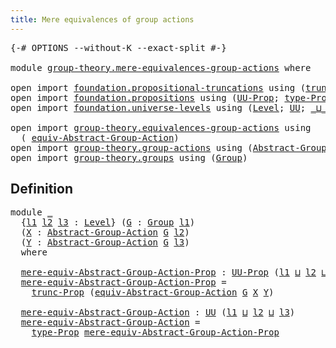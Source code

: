 ```yaml
---
title: Mere equivalences of group actions
---
```


<pre class="Agda"><a id="60" class="Symbol">{-#</a> <a id="64" class="Keyword">OPTIONS</a> <a id="72" class="Pragma">--without-K</a> <a id="84" class="Pragma">--exact-split</a> <a id="98" class="Symbol">#-}</a>

<a id="103" class="Keyword">module</a> <a id="110" href="group-theory.mere-equivalences-group-actions.html" class="Module">group-theory.mere-equivalences-group-actions</a> <a id="155" class="Keyword">where</a>

<a id="162" class="Keyword">open</a> <a id="167" class="Keyword">import</a> <a id="174" href="foundation.propositional-truncations.html" class="Module">foundation.propositional-truncations</a> <a id="211" class="Keyword">using</a> <a id="217" class="Symbol">(</a><a id="218" href="foundation.propositional-truncations.html#2707" class="Function">trunc-Prop</a><a id="228" class="Symbol">)</a>
<a id="230" class="Keyword">open</a> <a id="235" class="Keyword">import</a> <a id="242" href="foundation.propositions.html" class="Module">foundation.propositions</a> <a id="266" class="Keyword">using</a> <a id="272" class="Symbol">(</a><a id="273" href="foundation-core.propositions.html#1393" class="Function">UU-Prop</a><a id="280" class="Symbol">;</a> <a id="282" href="foundation-core.propositions.html#1495" class="Function">type-Prop</a><a id="291" class="Symbol">)</a>
<a id="293" class="Keyword">open</a> <a id="298" class="Keyword">import</a> <a id="305" href="foundation.universe-levels.html" class="Module">foundation.universe-levels</a> <a id="332" class="Keyword">using</a> <a id="338" class="Symbol">(</a><a id="339" href="Agda.Primitive.html#597" class="Postulate">Level</a><a id="344" class="Symbol">;</a> <a id="346" href="foundation-core.universe-levels.html#235" class="Primitive">UU</a><a id="348" class="Symbol">;</a> <a id="350" href="Agda.Primitive.html#810" class="Primitive Operator">_⊔_</a><a id="353" class="Symbol">)</a>

<a id="356" class="Keyword">open</a> <a id="361" class="Keyword">import</a> <a id="368" href="group-theory.equivalences-group-actions.html" class="Module">group-theory.equivalences-group-actions</a> <a id="408" class="Keyword">using</a>
  <a id="416" class="Symbol">(</a> <a id="418" href="group-theory.equivalences-group-actions.html#2536" class="Function">equiv-Abstract-Group-Action</a><a id="445" class="Symbol">)</a>
<a id="447" class="Keyword">open</a> <a id="452" class="Keyword">import</a> <a id="459" href="group-theory.group-actions.html" class="Module">group-theory.group-actions</a> <a id="486" class="Keyword">using</a> <a id="492" class="Symbol">(</a><a id="493" href="group-theory.group-actions.html#1205" class="Function">Abstract-Group-Action</a><a id="514" class="Symbol">)</a>
<a id="516" class="Keyword">open</a> <a id="521" class="Keyword">import</a> <a id="528" href="group-theory.groups.html" class="Module">group-theory.groups</a> <a id="548" class="Keyword">using</a> <a id="554" class="Symbol">(</a><a id="555" href="group-theory.groups.html#2481" class="Function">Group</a><a id="560" class="Symbol">)</a>
</pre>
## Definition

<pre class="Agda"><a id="590" class="Keyword">module</a> <a id="597" href="group-theory.mere-equivalences-group-actions.html#597" class="Module">_</a>
  <a id="601" class="Symbol">{</a><a id="602" href="group-theory.mere-equivalences-group-actions.html#602" class="Bound">l1</a> <a id="605" href="group-theory.mere-equivalences-group-actions.html#605" class="Bound">l2</a> <a id="608" href="group-theory.mere-equivalences-group-actions.html#608" class="Bound">l3</a> <a id="611" class="Symbol">:</a> <a id="613" href="Agda.Primitive.html#597" class="Postulate">Level</a><a id="618" class="Symbol">}</a> <a id="620" class="Symbol">(</a><a id="621" href="group-theory.mere-equivalences-group-actions.html#621" class="Bound">G</a> <a id="623" class="Symbol">:</a> <a id="625" href="group-theory.groups.html#2481" class="Function">Group</a> <a id="631" href="group-theory.mere-equivalences-group-actions.html#602" class="Bound">l1</a><a id="633" class="Symbol">)</a>
  <a id="637" class="Symbol">(</a><a id="638" href="group-theory.mere-equivalences-group-actions.html#638" class="Bound">X</a> <a id="640" class="Symbol">:</a> <a id="642" href="group-theory.group-actions.html#1205" class="Function">Abstract-Group-Action</a> <a id="664" href="group-theory.mere-equivalences-group-actions.html#621" class="Bound">G</a> <a id="666" href="group-theory.mere-equivalences-group-actions.html#605" class="Bound">l2</a><a id="668" class="Symbol">)</a>
  <a id="672" class="Symbol">(</a><a id="673" href="group-theory.mere-equivalences-group-actions.html#673" class="Bound">Y</a> <a id="675" class="Symbol">:</a> <a id="677" href="group-theory.group-actions.html#1205" class="Function">Abstract-Group-Action</a> <a id="699" href="group-theory.mere-equivalences-group-actions.html#621" class="Bound">G</a> <a id="701" href="group-theory.mere-equivalences-group-actions.html#608" class="Bound">l3</a><a id="703" class="Symbol">)</a>
  <a id="707" class="Keyword">where</a>

  <a id="716" href="group-theory.mere-equivalences-group-actions.html#716" class="Function">mere-equiv-Abstract-Group-Action-Prop</a> <a id="754" class="Symbol">:</a> <a id="756" href="foundation-core.propositions.html#1393" class="Function">UU-Prop</a> <a id="764" class="Symbol">(</a><a id="765" href="group-theory.mere-equivalences-group-actions.html#602" class="Bound">l1</a> <a id="768" href="Agda.Primitive.html#810" class="Primitive Operator">⊔</a> <a id="770" href="group-theory.mere-equivalences-group-actions.html#605" class="Bound">l2</a> <a id="773" href="Agda.Primitive.html#810" class="Primitive Operator">⊔</a> <a id="775" href="group-theory.mere-equivalences-group-actions.html#608" class="Bound">l3</a><a id="777" class="Symbol">)</a>
  <a id="781" href="group-theory.mere-equivalences-group-actions.html#716" class="Function">mere-equiv-Abstract-Group-Action-Prop</a> <a id="819" class="Symbol">=</a>
    <a id="825" href="foundation.propositional-truncations.html#2707" class="Function">trunc-Prop</a> <a id="836" class="Symbol">(</a><a id="837" href="group-theory.equivalences-group-actions.html#2536" class="Function">equiv-Abstract-Group-Action</a> <a id="865" href="group-theory.mere-equivalences-group-actions.html#621" class="Bound">G</a> <a id="867" href="group-theory.mere-equivalences-group-actions.html#638" class="Bound">X</a> <a id="869" href="group-theory.mere-equivalences-group-actions.html#673" class="Bound">Y</a><a id="870" class="Symbol">)</a>

  <a id="875" href="group-theory.mere-equivalences-group-actions.html#875" class="Function">mere-equiv-Abstract-Group-Action</a> <a id="908" class="Symbol">:</a> <a id="910" href="foundation-core.universe-levels.html#235" class="Primitive">UU</a> <a id="913" class="Symbol">(</a><a id="914" href="group-theory.mere-equivalences-group-actions.html#602" class="Bound">l1</a> <a id="917" href="Agda.Primitive.html#810" class="Primitive Operator">⊔</a> <a id="919" href="group-theory.mere-equivalences-group-actions.html#605" class="Bound">l2</a> <a id="922" href="Agda.Primitive.html#810" class="Primitive Operator">⊔</a> <a id="924" href="group-theory.mere-equivalences-group-actions.html#608" class="Bound">l3</a><a id="926" class="Symbol">)</a>
  <a id="930" href="group-theory.mere-equivalences-group-actions.html#875" class="Function">mere-equiv-Abstract-Group-Action</a> <a id="963" class="Symbol">=</a>
    <a id="969" href="foundation-core.propositions.html#1495" class="Function">type-Prop</a> <a id="979" href="group-theory.mere-equivalences-group-actions.html#716" class="Function">mere-equiv-Abstract-Group-Action-Prop</a>
</pre>